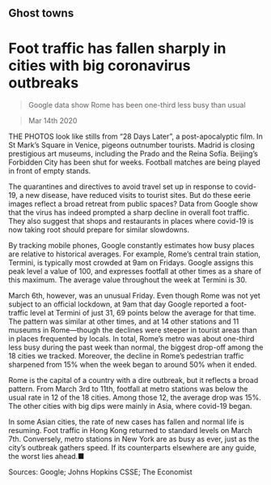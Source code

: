 ## Ghost towns

# Foot traffic has fallen sharply in cities with big coronavirus outbreaks

> Google data show Rome has been one-third less busy than usual

> Mar 14th 2020

THE PHOTOS look like stills from “28 Days Later”, a post-apocalyptic film. In St Mark’s Square in Venice, pigeons outnumber tourists. Madrid is closing prestigious art museums, including the Prado and the Reina Sofía. Beijing’s Forbidden City has been shut for weeks. Football matches are being played in front of empty stands.

The quarantines and directives to avoid travel set up in response to covid-19, a new disease, have reduced visits to tourist sites. But do these eerie images reflect a broad retreat from public spaces? Data from Google show that the virus has indeed prompted a sharp decline in overall foot traffic. They also suggest that shops and restaurants in places where covid-19 is now taking root should prepare for similar slowdowns.

By tracking mobile phones, Google constantly estimates how busy places are relative to historical averages. For example, Rome’s central train station, Termini, is typically most crowded at 9am on Fridays. Google assigns this peak level a value of 100, and expresses footfall at other times as a share of this maximum. The average value throughout the week at Termini is 30.

March 6th, however, was an unusual Friday. Even though Rome was not yet subject to an official lockdown, at 9am that day Google reported a foot-traffic level at Termini of just 31, 69 points below the average for that time. The pattern was similar at other times, and at 14 other stations and 11 museums in Rome—though the declines were steeper in tourist areas than in places frequented by locals. In total, Rome’s metro was about one-third less busy during the past week than normal, the biggest drop-off among the 18 cities we tracked. Moreover, the decline in Rome’s pedestrian traffic sharpened from 15% when the week began to around 50% when it ended.

Rome is the capital of a country with a dire outbreak, but it reflects a broad pattern. From March 3rd to 11th, footfall at metro stations was below the usual rate in 12 of the 18 cities. Among those 12, the average drop was 15%. The other cities with big dips were mainly in Asia, where covid-19 began.

In some Asian cities, the rate of new cases has fallen and normal life is resuming. Foot traffic in Hong Kong returned to standard levels on March 7th. Conversely, metro stations in New York are as busy as ever, just as the city’s outbreak gathers speed. If its counterparts elsewhere are any guide, the worst lies ahead.■

Sources: Google; Johns Hopkins CSSE; The Economist